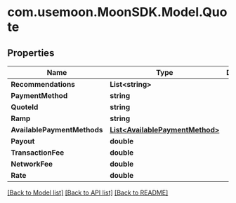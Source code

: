# com.usemoon.MoonSDK.Model.Quote

## Properties

| Name                        | Type                                                           | Description | Notes |
| --------------------------- | -------------------------------------------------------------- | ----------- | ----- |
| **Recommendations**         | **List\<string>**                                              |             |       |
| **PaymentMethod**           | **string**                                                     |             |       |
| **QuoteId**                 | **string**                                                     |             |       |
| **Ramp**                    | **string**                                                     |             |       |
| **AvailablePaymentMethods** | [**List\<AvailablePaymentMethod>**](availablepaymentmethod.md) |             |       |
| **Payout**                  | **double**                                                     |             |       |
| **TransactionFee**          | **double**                                                     |             |       |
| **NetworkFee**              | **double**                                                     |             |       |
| **Rate**                    | **double**                                                     |             |       |

[\[Back to Model list\]](./#documentation-for-models) [\[Back to API list\]](./#documentation-for-api-endpoints) [\[Back to README\]](./)
